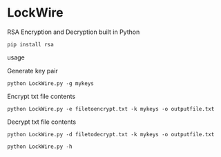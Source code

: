 # LockWire

RSA Encryption and Decryption built in Python

`pip install rsa`

usage

Generate key pair

`python LockWire.py -g mykeys`

Encrypt txt file contents

`python LockWire.py -e filetoencrypt.txt -k mykeys -o outputfile.txt `

Decrypt txt file contents

`python LockWire.py -d filetodecrypt.txt -k mykeys -o outputfile.txt `

`python LockWire.py -h`
